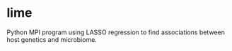 # lime
Python MPI program using LASSO regression to find associations between host genetics and microbiome.
